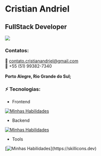 <h1> Cristian Andriel </h1>
<h2>FullStack Developer</h2>
<a href="https://www.linkedin.com/in/cristian-andriel/"><img src="https://img.shields.io/badge/linkedin-%230077B5.svg?&style=for-the-badge&logo=linkedin&logoColor=white" /></a>

### Contatos:<br>
  :email: contato.cristianandriel@gmail.com <br>
  :iphone: +55 (51) 99382-7340 <br>
<br>
<strong>Porto Alegre, Rio Grande do Sul;</strong>

### ⚡ Tecnologias:
- Frontend

[![Minhas Habilidades](https://skillicons.dev/icons?i=html,css,react,ts,bootstrap)](https://skillicons.dev)

- Backend

[![Minhas Habilidades](https://skillicons.dev/icons?i=cs,js)](https://skillicons.dev)


- Tools

[![Minhas Habilidades](https://skillicons.dev/icons?i=aws,azure,git,github,githubactions,gitlab,figma,)](https://skillicons.dev)
